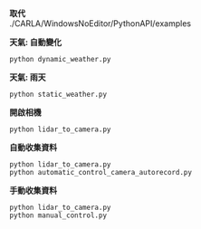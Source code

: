 **取代** <br/>
./CARLA/WindowsNoEditor/PythonAPI/examples

**天氣: 自動變化** 
```
python dynamic_weather.py
```

**天氣: 雨天**
```
python static_weather.py
```

**開啟相機**
```
python lidar_to_camera.py
```

**自動收集資料**
```
python lidar_to_camera.py
python automatic_control_camera_autorecord.py
```

**手動收集資料**
```
python lidar_to_camera.py
python manual_control.py
```
